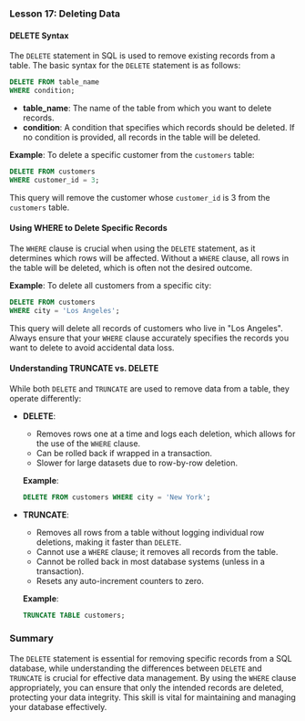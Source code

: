 ### Lesson 17: Deleting Data

#### DELETE Syntax
The `DELETE` statement in SQL is used to remove existing records from a table. The basic syntax for the `DELETE` statement is as follows:

```sql
DELETE FROM table_name
WHERE condition;
```

- **table_name**: The name of the table from which you want to delete records.
- **condition**: A condition that specifies which records should be deleted. If no condition is provided, all records in the table will be deleted.

**Example**: To delete a specific customer from the `customers` table:

```sql
DELETE FROM customers
WHERE customer_id = 3;
```

This query will remove the customer whose `customer_id` is 3 from the `customers` table.

#### Using WHERE to Delete Specific Records
The `WHERE` clause is crucial when using the `DELETE` statement, as it determines which rows will be affected. Without a `WHERE` clause, all rows in the table will be deleted, which is often not the desired outcome.

**Example**: To delete all customers from a specific city:

```sql
DELETE FROM customers
WHERE city = 'Los Angeles';
```

This query will delete all records of customers who live in "Los Angeles". Always ensure that your `WHERE` clause accurately specifies the records you want to delete to avoid accidental data loss.

#### Understanding TRUNCATE vs. DELETE
While both `DELETE` and `TRUNCATE` are used to remove data from a table, they operate differently:

- **DELETE**:
  - Removes rows one at a time and logs each deletion, which allows for the use of the `WHERE` clause.
  - Can be rolled back if wrapped in a transaction.
  - Slower for large datasets due to row-by-row deletion.

  **Example**: 
  ```sql
  DELETE FROM customers WHERE city = 'New York';
  ```

- **TRUNCATE**:
  - Removes all rows from a table without logging individual row deletions, making it faster than `DELETE`.
  - Cannot use a `WHERE` clause; it removes all records from the table.
  - Cannot be rolled back in most database systems (unless in a transaction).
  - Resets any auto-increment counters to zero.

  **Example**: 
  ```sql
  TRUNCATE TABLE customers;
  ```

### Summary
The `DELETE` statement is essential for removing specific records from a SQL database, while understanding the differences between `DELETE` and `TRUNCATE` is crucial for effective data management. By using the `WHERE` clause appropriately, you can ensure that only the intended records are deleted, protecting your data integrity. This skill is vital for maintaining and managing your database effectively.
